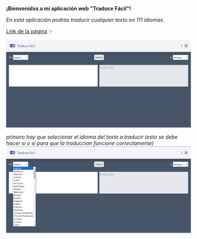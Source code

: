 
**¡Bienvenidxs a mi aplicación web "Traduce Fácil"!** 

*En esta aplicación podrás traducir cualquier texto en 111 idiomas.*

[Link de la página]([https://develop--bright-sawine-31fb78.netlify.app/](https://celelo.github.io/PROYECTO-TRADUCTOR/)](https://celelo.github.io/PROYECTO-TRADUCTOR/)) ✨

![pagina principal](/images/1.png)

*primero hay que selecionar el idioma del texto a traducir (esto se debe hacer si o si para que la traduccion funcione correctamente)*
![selecion de indiona del texto](/images/2.png)
